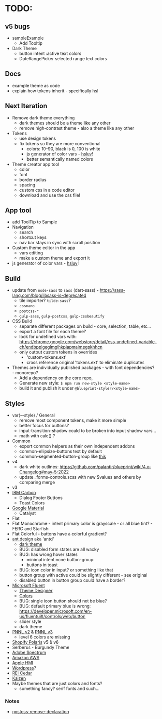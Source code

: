 # TODO:

## v5 bugs
- sampleExample
  - Add Tooltip
- Dark Theme
  - button intent :active text colors
  - DateRangePicker selected range text colors

## Docs
- example theme as code
- explain how tokens inherit - specifically hsl

## Next Iteration
- Remove dark theme everything
  - dark themes should be a theme like any other
  - remove high-contrast theme - also a theme like any other
- Tokens
  - use design tokens
  - fix tokens so they are more conventional 
    - colors: 10–90, black is 0, 100 is white 
    - js generator of color vars - [hsluv](https://www.hsluv.org/)!
    - better semantically named colors
- Theme creator app tool
  - color
  - font
  - border radius
  - spacing
  - custom css in a code editor
  - download and use the css file!

## App tool
- add ToolTip to Sample
- Navigation
  - search
  - shortcut keys
  - nav bar stays in sync with scroll position
- Custom theme editor in the app
  - vars editing
  - make a custom theme and export it
- js generator of color vars - [hsluv](https://www.hsluv.org/)!


## Build
- update from `node-sass` to `sass` (dart-sass) - https://sass-lang.com/blog/libsass-is-deprecated
  - tile importer? `tilde-sass`?
  - `cssnano`
  - `postcss-*`
  - `gulp-sass`, `gulp-postcss`, `gulp-cssbeautify`
- CSS Build
  - separate different packages on build - core, selection, table, etc...
  - export a font file for each theme?
  - look for undefined vars with: https://chrome.google.com/webstore/detail/css-undefined-variable-ch/endbpplgeglmgihkpiapmaimegpkhhcn
  - only output custom tokens in overrides
    - 'custom-tokens.ext'
    - cross reference original 'tokens.ext' to eliminate duplicates
- Themes are individually published packages - with font dependencies? - monorepo?
  - Add a dependency on the core repo,
  - Generate new style: `$ npm run new-style <style-name>`
  - build it and publish it under `@blueprint-styler/<style-name>`


## Styles
- var(--style) / General
  - remove most component tokens, make it more simple
  - better focus for buttons?
  - input-transition-shadow could to be broken into input shadow vars...
  - math with calc() ?
- Common
  - export common helpers as their own independent addons
  - common-ellipsize-buttons text by default
  - common-segmented-button-group like [this](https://dribbble.com/shots/14424288-Material-X-design-system-UI-kit-Figma-Segments)
- v4
  - dark white outlines: https://github.com/palantir/blueprint/wiki/4.x-Changelog#may-5-2022
  - update _forms-controls.scss with new $values and others by comparing merge
- v3
- [IBM Carbon](https://www.carbondesignsystem.com/components/overview)
  - Dialog Footer Buttons
  - Toast Colors
- [Google Material](https://material.io/components)
  - Catalyst
- Flat
- Flat Monochrome - intent primary color is grayscale - or all blue tint? - FERC and Starfish
- Flat Colorful - buttons have a colorful gradient?
- [ant.design](https://ant.design/components/overview/) aka 'antd'
  - [dark theme](https://ant.design/components/overview/?theme=dark)
  - BUG: disabled form states are all wacky
  - BUG: has wrong hover states
     -  minimal intent none button-group
     -  buttons in toast
  - BUG: icon color in input? or something like that
  - button group with active could be slightly different - see original
  - disabled button in button group could have a border?
- [Microsoft Fluent](https://developer.microsoft.com/en-us/fluentui#/controls/web)
  - [Theme Designer](https://fabricweb.z5.web.core.windows.net/pr-deploy-site/refs/heads/master/theming-designer/)
  - [Colors](https://developer.microsoft.com/en-us/fluentui#/styles/web/colors/shared)
  - BUG: single icon button should not be blue?
  - BUG: default primary blue is wrong: https://developer.microsoft.com/en-us/fluentui#/controls/web/button
  - slider style
  - dark theme
- [PNNL v2](https://forge.pnl.gov/standards/) & [PNNL v3](https://forgedev.pnnl.gov/prc3/)
  - level 6 colors are missing
- [Shopify Polaris](https://polaris.shopify.com/components/actions/button#navigation) v5 & v6
- Serberus - Burgundy Theme
- [Adobe Spectrum](https://spectrum.adobe.com/)
- [Amazon AWS](https://abduzeedo.com/amazon-web-services-design-system)
- [Apple HMI](https://developer.apple.com/design/human-interface-guidelines/)
- [Wordpress](https://make.wordpress.org/design/)?
- [REI Cedar](https://rei.github.io/rei-cedar-docs/)
- [Kaizen](https://cultureamp.design/components/overview/)
- Maybe themes that are just colors and fonts?
  - something fancy? serif fonts and such...

### Notes
- [postcss-remove-declaration](https://www.npmjs.com/package/postcss-remove-declaration/v/1.0.0)
